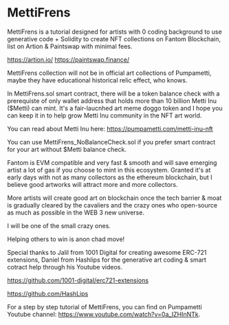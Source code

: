 # MettiFrens

MettiFrens is a tutorial designed for artists with 0 coding background to use generative code + Solidity to create NFT collections on 
Fantom Blockchain, list on Artion & Paintswap with minimal fees. 

https://artion.io/
https://paintswap.finance/

MettiFrens collection will not be in official art collections of Pumpametti, maybe they have educational historical relic effect, who knows.

In MettiFrens.sol smart contract, there will be a token balance check with a prerequiste of only wallet address that holds more than 10 billion Metti Inu ($Metti) can mint. It's a fair-laucnhed art meme doggo token and I hope you can keep it in to help grow Metti Inu community in the NFT art world. 

You can read about Metti Inu here:
https://pumpametti.com/metti-inu-nft

You can use MettiFrens_NoBalanceCheck.sol if you prefer smart contract for your art without $Metti balance check. 

Fantom is EVM compatible and very fast & smooth and will save emerging artist a lot of gas if you choose to mint in this ecosystem. Granted it's at early days with not as many collectors as the ethereum blockchain, but I believe good artworks will attract more and more collectors.

More artists will create good art on blockchain once the tech barrier & moat is gradually cleared by the cavaliers and the crazy ones who open-source as much as possible in the WEB 3 new universe.

I will be one of the small crazy ones. 

Helping others to win is anon chad move!

Special thanks to Jalil from 1001 Digital for creating awesome ERC-721 extensions, Daniel from Hashlips for the generative art coding & smart cotract help through his Youtube videos.

https://github.com/1001-digital/erc721-extensions

https://github.com/HashLips

For a step by step tutorial of MettiFrens, you can find on Pumpametti Youtube channel:
https://www.youtube.com/watch?v=0a_IZHInNTk.
